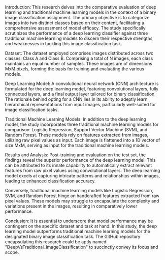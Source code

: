 Introduction:
This research delves into the comparative evaluation of deep learning and traditional machine learning models in the context of a binary image classification assignment. The primary objective is to categorize images into two distinct classes based on their content, facilitating a comprehensive assessment of model efficacy. The study specifically scrutinizes the performance of a deep learning classifier against three traditional machine learning models to discern their respective strengths and weaknesses in tackling this image classification task.

Dataset:
The dataset employed comprises images distributed across two classes: Class A and Class B. Comprising a total of N images, each class maintains an equal number of samples. These images are of dimensions MxM pixels, forming the basis for training and evaluating the various models.

Deep Learning Model:
A convolutional neural network (CNN) architecture is formulated for the deep learning model, featuring convolutional layers, fully connected layers, and a final output layer tailored for binary classification. The rationale behind opting for a CNN lies in its ability to adeptly learn hierarchical representations from input images, particularly well-suited for image classification tasks.

Traditional Machine Learning Models:
In addition to the deep learning model, the study incorporates three traditional machine learning models for comparison: Logistic Regression, Support Vector Machine (SVM), and Random Forest. These models rely on features extracted from images, utilizing raw pixel values as input. Each image is flattened into a 1D vector of size MxM, serving as input for the traditional machine learning models.

Results and Analysis:
Post-training and evaluation on the test set, the findings reveal the superior performance of the deep learning model. This can be attributed to its innate capability to automatically extract relevant features from raw pixel values using convolutional layers. The deep learning model excels at capturing intricate patterns and relationships within images, leading to enhanced classification accuracy.

Conversely, traditional machine learning models like Logistic Regression, SVM, and Random Forest hinge on handcrafted features extracted from raw pixel values. These models may struggle to encapsulate the complexity and variations present in the images, resulting in comparatively lower performance.

Conclusion:
It is essential to underscore that model performance may be contingent on the specific dataset and task at hand. In this study, the deep learning model outperforms traditional machine learning models for the designated binary image classification task. The GitHub repository encapsulating this research could be aptly named "DeepVsTraditional_ImageClassification" to succinctly convey its focus and scope.
